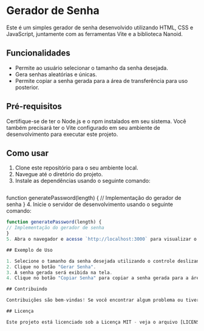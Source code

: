 # Gerador de Senha

Este é um simples gerador de senha desenvolvido utilizando HTML, CSS e JavaScript, juntamente com as ferramentas Vite e a biblioteca Nanoid.

## Funcionalidades

- Permite ao usuário selecionar o tamanho da senha desejada.
- Gera senhas aleatórias e únicas.
- Permite copiar a senha gerada para a área de transferência para uso posterior.

## Pré-requisitos

Certifique-se de ter o Node.js e o npm instalados em seu sistema. Você também precisará ter o Vite configurado em seu ambiente de desenvolvimento para executar este projeto.

## Como usar

1. Clone este repositório para o seu ambiente local.
2. Navegue até o diretório do projeto.
3. Instale as dependências usando o seguinte comando:
   ```javascript
  function generatePassword(length) {
  // Implementação do gerador de senha
  }
4. Inicie o servidor de desenvolvimento usando o seguinte comando:
  ```javascript
  function generatePassword(length) {
  // Implementação do gerador de senha
  }
5. Abra o navegador e acesse `http://localhost:3000` para visualizar o gerador de senha.

## Exemplo de Uso

1. Selecione o tamanho da senha desejada utilizando o controle deslizante ou digitando o tamanho desejado no campo de entrada.
2. Clique no botão "Gerar Senha".
3. A senha gerada será exibida na tela.
4. Clique no botão "Copiar Senha" para copiar a senha gerada para a área de transferência.

## Contribuindo

Contribuições são bem-vindas! Se você encontrar algum problema ou tiver alguma sugestão de melhoria, sinta-se à vontade para abrir uma issue ou enviar um pull request.

## Licença

Este projeto está licenciado sob a Licença MIT - veja o arquivo [LICENSE](LICENSE) para mais detalhes.
